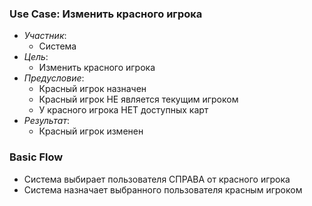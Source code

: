 ### Use Case: Изменить красного игрока
* *Участник*:
  - Система
* *Цель*:
  - Изменить красного игрока
* *Предусловие*:
  - Красный игрок назначен
  - Красный игрок НЕ является текущим игроком
  - У красного игрока НЕТ доступных карт
* *Результат*:
  - Красный игрок изменен 

### Basic Flow
* Система выбирает пользователя СПРАВА от красного игрока
* Система назначает выбранного пользователя красным игроком